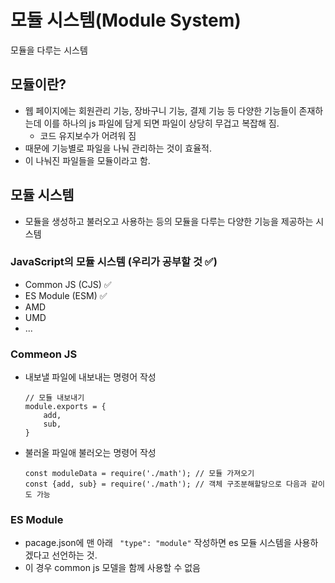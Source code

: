# 모듈 시스템(Module System)
모듈을 다루는 시스템
## 모듈이란?
- 웹 페이지에는 회원관리 기능, 장바구니 기능, 결제 기능 등 다양한 기능들이 존재하는데 이를 하나의 js 파일에 담게 되면 파일이 상당히 무겁고 복잡해 짐.
    - 코드 유지보수가 어려워 짐
- 때문에 기능별로 파일을 나눠 관리하는 것이 효율적.
- 이 나눠진 파일들을 모듈이라고 함.
## 모듈 시스템
- 모듈을 생성하고 불러오고 사용하는 등의 모듈을 다루는 다양한 기능을 제공하는 시스템
### JavaScript의 모듈 시스템 (우리가 공부할 것 ✅)
- Common JS (CJS) ✅
- ES Module (ESM) ✅
- AMD
- UMD
- ...

### Commeon JS
- 내보낼 파일에 내보내는 명령어 작성
    ```
    // 모듈 내보내기
    module.exports = { 
        add,
        sub,
    }
    ```
- 불러올 파일애 불러오는 명령어 작성
    ```
    const moduleData = require('./math'); // 모듈 가져오기
    const {add, sub} = require('./math'); // 객체 구조분해할당으로 다음과 같이도 가능
    ```

### ES Module
- pacage.json에 맨 아래 ``` "type": "module"``` 작성하면 es 모듈 시스템을 사용하겠다고 선언하는 것.
- 이 경우 common js 모델을 함께 사용할 수 없음
